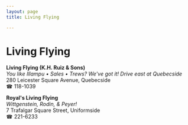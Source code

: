 ```yaml
---
layout: page 
title: Living Flying

---
```



# Living Flying


 **Living Flying (K.H. Ruiz & Sons)**  
_You like Illampu • Sales • Trews? We've got it! 
Drive east at Quebecside_  
280 Leicester Square Avenue, Quebecside  
☎ 118-1039

**Royal's Living Flying**  
_Wittgenstein, Rodin, & Peyer!_  
7 Trafalgar Square Street, Uniformside  
☎ 221-6233

